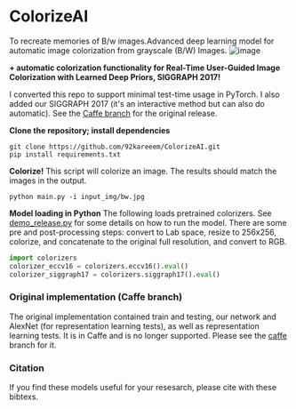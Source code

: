 # ColorizeAI
To recreate memories of B/w images.Advanced deep learning model for automatic image colorization from grayscale (B/W) Images.
   ![image](https://github.com/user-attachments/assets/a94c8252-a28b-4284-889d-ced25face5aa)


**+ automatic colorization functionality for Real-Time User-Guided Image Colorization with Learned Deep Priors, SIGGRAPH 2017!**

I converted this repo to support minimal test-time usage in PyTorch. I also added our SIGGRAPH 2017 (it's an interactive method but can also do automatic). See the [Caffe branch](https://github.com/richzhang/colorization/tree/caffe) for the original release.

**Clone the repository; install dependencies**

```
git clone https://github.com/92kareeem/ColorizeAI.git
pip install requirements.txt
```

**Colorize!** This script will colorize an image. The results should match the images in the output.

```
python main.py -i input_img/bw.jpg
```

**Model loading in Python** The following loads pretrained colorizers. See [demo_release.py](demo_release.py) for some details on how to run the model. There are some pre and post-processing steps: convert to Lab space, resize to 256x256, colorize, and concatenate to the original full resolution, and convert to RGB.

```python
import colorizers
colorizer_eccv16 = colorizers.eccv16().eval()
colorizer_siggraph17 = colorizers.siggraph17().eval()
```

### Original implementation (Caffe branch)

The original implementation contained train and testing, our network and AlexNet (for representation learning tests), as well as representation learning tests. It is in Caffe and is no longer supported. Please see the [caffe](https://github.com/richzhang/colorization/tree/caffe) branch for it.

### Citation ###

If you find these models useful for your resesarch, please cite with these bibtexs.




